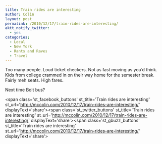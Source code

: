 ```yaml
---
title: Train rides are interesting
author: Colin
layout: post
permalink: /2010/12/17/train-rides-are-interesting/
aktt_notify_twitter:
  - yes
categories:
  - Local
  - New York
  - Rants and Raves
  - Travel
---
```

Too many people. Loud ticket checkers. Not as fast moving as you&#8217;d think. Kids from college crammed in on their way home for the semester break. Fairly meh seats. High fares.

Next time Bolt bus?

<span class='st\_facebook\_buttons' st\_title='Train rides are interesting' st\_url='http://mccolin.com/2010/12/17/train-rides-are-interesting/' displayText='share'></span><span class='st\_twitter\_buttons' st\_title='Train rides are interesting' st\_url='http://mccolin.com/2010/12/17/train-rides-are-interesting/' displayText='share'></span><span class='st\_gbuzz\_buttons' st\_title='Train rides are interesting' st\_url='http://mccolin.com/2010/12/17/train-rides-are-interesting/' displayText='share'></span>